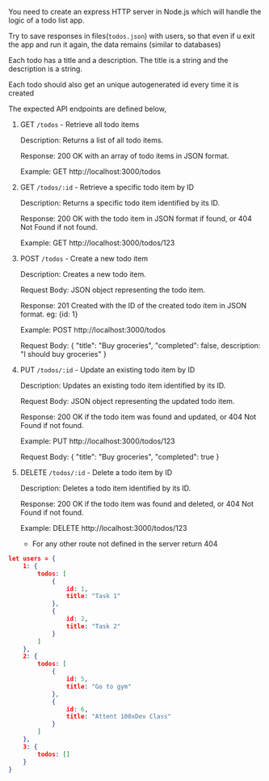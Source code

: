 You need to create an express HTTP server in Node.js which will handle the logic of a todo list app.

Try to save responses in files(`todos.json`) with users, so that even if u exit the app and run it again, the data remains (similar to databases)

Each todo has a title and a description. The title is a string and the description is a string.

Each todo should also get an unique autogenerated id every time it is created

The expected API endpoints are defined below,

1. GET `/todos` - Retrieve all todo items

    Description: Returns a list of all todo items.

    Response: 200 OK with an array of todo items in JSON format.

    Example: GET http://localhost:3000/todos

2. GET `/todos/:id` - Retrieve a specific todo item by ID

    Description: Returns a specific todo item identified by its ID.

    Response: 200 OK with the todo item in JSON format if found, or 404 Not Found if not found.

    Example: GET http://localhost:3000/todos/123

3. POST `/todos` - Create a new todo item

    Description: Creates a new todo item.

    Request Body: JSON object representing the todo item.

    Response: 201 Created with the ID of the created todo item in JSON format. eg: {id: 1}

    Example: POST http://localhost:3000/todos

    Request Body: { "title": "Buy groceries", "completed": false, description: "I should buy groceries" }

4. PUT `/todos/:id` - Update an existing todo item by ID

    Description: Updates an existing todo item identified by its ID.

    Request Body: JSON object representing the updated todo item.

    Response: 200 OK if the todo item was found and updated, or 404 Not Found if not found.

    Example: PUT http://localhost:3000/todos/123

    Request Body: { "title": "Buy groceries", "completed": true }

5. DELETE `/todos/:id` - Delete a todo item by ID

    Description: Deletes a todo item identified by its ID.

    Response: 200 OK if the todo item was found and deleted, or 404 Not Found if not found.

    Example: DELETE http://localhost:3000/todos/123

    - For any other route not defined in the server return 404


```json
let users = {
    1: {
        todos: [
            {
                id: 1,
                title: "Task 1"
            },
            {
                id: 2,
                title: "Task 2"
            }
        ]
    }, 
    2: {
        todos: [
            {
                id: 5,
                title: "Go to gym"
            },
            {
                id: 6,
                title: "Attent 100xDev Class"
            }
        ]
    }, 
    3: {
        todos: []
    }
}
```